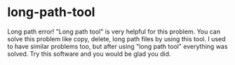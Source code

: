 # long-path-tool
  Long path error!  "Long path tool" is very helpful for this problem. You can solve this problem like copy, delete, long path files by using this tool.  I used to have similar problems too, but after using "long path tool" everything was solved. Try this software and you would be glad you did.
